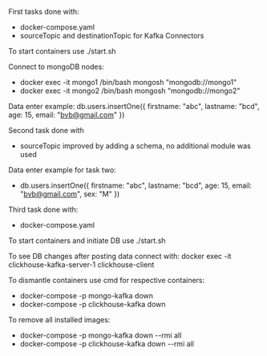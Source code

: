 First tasks done with:
- docker-compose.yaml
- sourceTopic and destinationTopic for Kafka Connectors

To start containers use ./start.sh

Connect to mongoDB nodes:
- docker exec -it mongo1 /bin/bash
  mongosh "mongodb://mongo1"
- docker exec -it mongo2 /bin/bash
  mongosh "mongodb://mongo2"

Data enter example: db.users.insertOne({ firstname: "abc", lastname: "bcd", age: 15, email: "bvb@gmail.com" })

Second task done with
- sourceTopic improved by adding a schema, no additional module was used

Data enter example for task two:
- db.users.insertOne({ firstname: "abc", lastname: "bcd", age: 15, email: "bvb@gmail.com", sex: "M" })

Third task done with:
- docker-compose.yaml

To start containers and initiate DB use ./start.sh

To see DB changes after posting data connect with: docker exec -it clickhouse-kafka-server-1 clickhouse-client

To dismantle containers use cmd for respective containers:
- docker-compose -p mongo-kafka down   
- docker-compose -p clickhouse-kafka down   

To remove all installed images:
- docker-compose -p mongo-kafka down --rmi all
- docker-compose -p clickhouse-kafka down --rmi all
